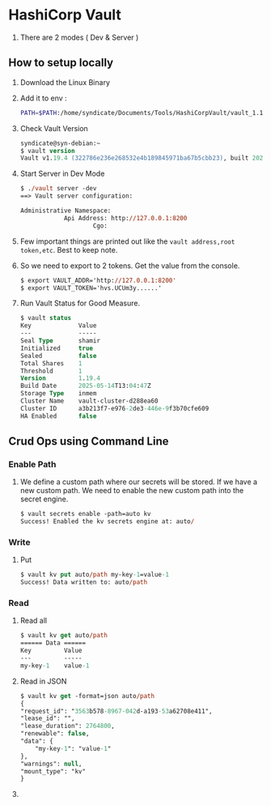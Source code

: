 # HashiCorp Vault

1. There are 2 modes ( Dev & Server )

## How to setup locally

1. Download the Linux Binary
1. Add it to env :

    ```bash
    PATH=$PATH:/home/syndicate/Documents/Tools/HashiCorpVault/vault_1.19.4_linux_amd64/
    ```
1. Check Vault Version 

    ```ps
    syndicate@syn-debian:~
    $ vault version
    Vault v1.19.4 (322786e236e268532e4b189845971ba67b5cbb23), built 2025-05-14T13:04:47Z
    ```

1. Start Server in Dev Mode

    ```ps
    $ ./vault server -dev
    ==> Vault server configuration:

    Administrative Namespace: 
                Api Address: http://127.0.0.1:8200
                        Cgo: 
    ```

1. Few important things are printed out like the `vault address,root token,etc`. Best to keep note.
1. So we need to export to 2 tokens. Get the value from the console.

    ```ps
    $ export VAULT_ADDR='http://127.0.0.1:8200'
    $ export VAULT_TOKEN='hvs.UCUm3y......'
    ```

1. Run Vault Status for Good Measure.

    ```ps
    $ vault status
    Key             Value
    ---             -----
    Seal Type       shamir
    Initialized     true
    Sealed          false
    Total Shares    1
    Threshold       1
    Version         1.19.4
    Build Date      2025-05-14T13:04:47Z
    Storage Type    inmem
    Cluster Name    vault-cluster-d288ea60
    Cluster ID      a3b213f7-e976-2de3-446e-9f3b70cfe609
    HA Enabled      false
    ```
## Crud Ops using Command Line

### Enable Path

1. We define a custom path where our secrets will be stored. If we have a new custom path. We need to enable the new custom path into the secret engine.

    ```ps
    $ vault secrets enable -path=auto kv
    Success! Enabled the kv secrets engine at: auto/
    ```

### Write 

1. Put

    ```ps
    $ vault kv put auto/path my-key-1=value-1
    Success! Data written to: auto/path
    ```

### Read

1. Read all

    ```ps
    $ vault kv get auto/path
    ====== Data ======
    Key         Value
    ---         -----
    my-key-1    value-1
    ```

1. Read in JSON

    ```ps
    $ vault kv get -format=json auto/path
    {
    "request_id": "3563b578-8967-042d-a193-53a62708e411",
    "lease_id": "",
    "lease_duration": 2764800,
    "renewable": false,
    "data": {
        "my-key-1": "value-1"
    },
    "warnings": null,
    "mount_type": "kv"
    }
    ```

1. 